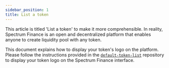 ```yaml
---
sidebar_position: 1
title: List a token
---
```


This article is titled 'List a token' to make it more comprehensible. In reality, Spectrum Finance is an open and decentralized platform that enables anyone to create liquidity pool with any token.

This document explains how to display your token's logo on the platform. Please follow the instructions provided in the [`default-token-list`](https://github.com/spectrum-finance/default-token-list) repository to display your token logo on the Spectrum Finance interface.
